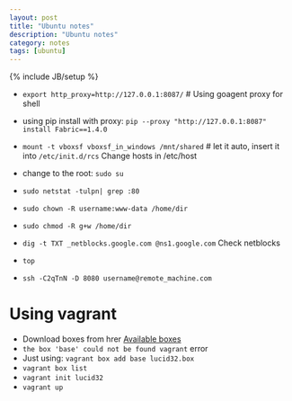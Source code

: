 ```yaml
---
layout: post
title: "Ubuntu notes"
description: "Ubuntu notes"
category: notes
tags: [ubuntu]
---
```

{% include JB/setup %}

- `export http_proxy=http://127.0.0.1:8087/` # Using goagent proxy for shell
- using pip install with proxy:  `pip --proxy "http://127.0.0.1:8087" install Fabric==1.4.0`

- `mount -t vboxsf vboxsf_in_windows /mnt/shared` # let it auto, insert it into `/etc/init.d/rcs`
Change hosts in /etc/host
- change to the root: `sudo su`
- `sudo netstat -tulpn| grep :80`
- `sudo chown -R username:www-data /home/dir`
- `sudo chmod -R g+w /home/dir`
- `dig -t TXT _netblocks.google.com @ns1.google.com` Check netblocks
- `top`
- `ssh -C2qTnN -D 8080 username@remote_machine.com`


Using vagrant
=============
- Download boxes from hrer [Available boxes](https://github.com/mitchellh/vagrant/wiki/Available-Vagrant-Boxes)
- `the box 'base' could not be found vagrant` error
- Just using: `vagrant box add base lucid32.box`  
- `vagrant box list`
- `vagrant init lucid32`
- `vagrant up`

